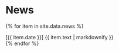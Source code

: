 # News

{% for item in site.data.news %}
  <div class="news-item">
    <span class="news-date">[{{ item.date }}]</span> <span class="news-text">{{ item.text | markdownify }}</span>
  </div>
{% endfor %}

<br />

[//]: # (<p class="section-break"></p>)